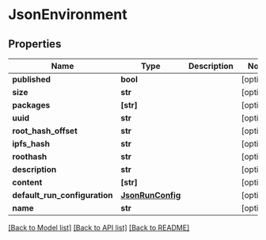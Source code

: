# JsonEnvironment


## Properties
Name | Type | Description | Notes
------------ | ------------- | ------------- | -------------
**published** | **bool** |  | [optional] 
**size** | **str** |  | [optional] 
**packages** | **[str]** |  | [optional] 
**uuid** | **str** |  | [optional] 
**root_hash_offset** | **str** |  | [optional] 
**ipfs_hash** | **str** |  | [optional] 
**roothash** | **str** |  | [optional] 
**description** | **str** |  | [optional] 
**content** | **[str]** |  | [optional] 
**default_run_configuration** | [**JsonRunConfig**](JsonRunConfig.md) |  | [optional] 
**name** | **str** |  | [optional] 

[[Back to Model list]](../README.md#documentation-for-models) [[Back to API list]](../README.md#documentation-for-api-endpoints) [[Back to README]](../README.md)


